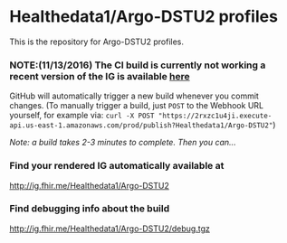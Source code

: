 # Healthedata1/Argo-DSTU2 profiles
This is the repository for Argo-DSTU2 profiles.


### NOTE:(11/13/2016) The CI build is currently not working a recent version of the IG is available [here](http://healthedatainc.com/go-ftp/Argo-DSTU2/)


GitHub will automatically trigger a new build whenever you commit changes.
(To manually trigger a build, just `POST` to the Webhook URL yourself, for example via:
`curl -X POST "https://2rxzc1u4ji.execute-api.us-east-1.amazonaws.com/prod/publish?Healthedata1/Argo-DSTU2"`)

*Note: a build takes 2-3 minutes to complete. Then you can...*

### Find your rendered IG automatically available at

http://ig.fhir.me/Healthedata1/Argo-DSTU2

### Find debugging info about the build

http://ig.fhir.me/Healthedata1/Argo-DSTU2/debug.tgz

